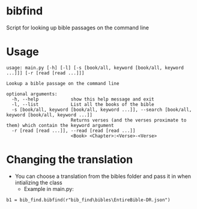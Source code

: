 # bibfind
 Script for looking up bible passages on the command line 

# Usage 
```
usage: main.py [-h] [-l] [-s [book/all, keyword [book/all, keyword ...]]] [-r [read [read ...]]]

Lookup a bible passage on the command line

optional arguments:
  -h, --help            show this help message and exit
  -l, --list            List all the books of the bible
  -s [book/all, keyword [book/all, keyword ...]], --search [book/all, keyword [book/all, keyword ...]]
                        Returns verses (and the verses proximate to them) which contain the keyword argument
  -r [read [read ...]], --read [read [read ...]]
                        <Book> <Chapter>:<Verse>-<Verse>
```

# Changing the translation
- You can choose a translation from the bibles folder and pass it in when intializing the class
  - Example in main.py: 
```
b1 = bib_find.bibfind(r"bib_find\bibles\EntireBible-DR.json")
 ```